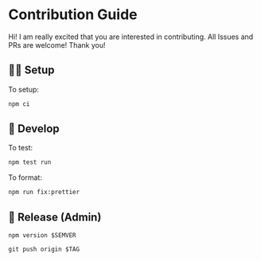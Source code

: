 # Contribution Guide

Hi! I am really excited that you are interested in contributing.
All Issues and PRs are welcome! Thank you!

## 👨‍💻 Setup

To setup:

```sh
npm ci
```

## 🧪 Develop

To test:

```sh
npm test run
```

To format:

```sh
npm run fix:prettier
```

## 🚀 Release (Admin)

```
npm version $SEMVER
```

```
git push origin $TAG
```
